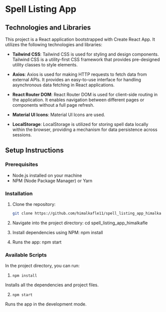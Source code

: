 # Spell Listing App

## Technologies and Libraries

This project is a React application bootstrapped with Create React App. It utilizes the following technologies and libraries:

- **Tailwind CSS**: Tailwind CSS is used for styling and design components. Tailwind CSS is a utility-first CSS framework that provides pre-designed utility classes to style elements.

- **Axios**: Axios is used for making HTTP requests to fetch data from external APIs. It provides an easy-to-use interface for handling asynchronous data fetching in React applications.

- **React Router DOM**: React Router DOM is used for client-side routing in the application. It enables navigation between different pages or components without a full page refresh.

- **Material UI Icons**: Material UI Icons are used.

- **LocalStorage**: LocalStorage is utilized for storing spell data locally within the browser, providing a mechanism for data persistence across sessions.

## Setup Instructions

### Prerequisites

- Node.js installed on your machine
- NPM (Node Package Manager) or Yarn

### Installation

1. Clone the repository:
   ```bash
   git clone https://github.com/himalkafle11/spell_listing_app_himalkafle.git

2. Navigate into the project directory:
   cd spell_listing_app_himalkafle

3. Install dependencies using NPM:
   npm install

4. Runs the app:
   npm start

### Available Scripts

In the project directory, you can run:

1. `npm install`

Installs all the dependencies and project files.

2. `npm start`

Runs the app in the development mode.
